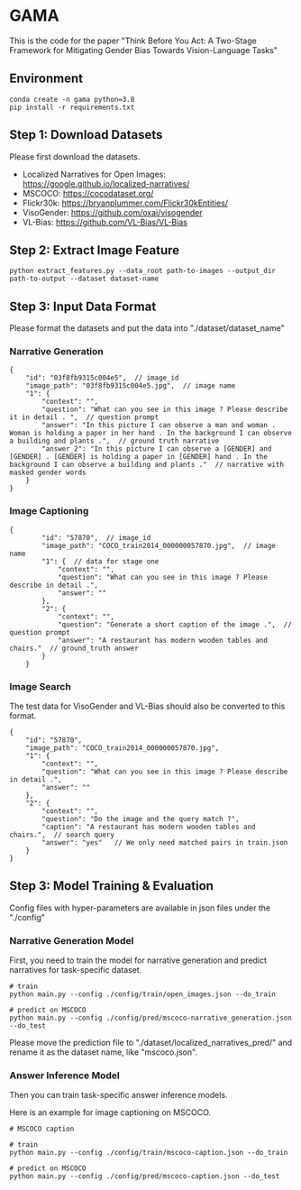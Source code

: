 # GAMA


This is the code for the paper "Think Before You Act: A Two-Stage Framework for Mitigating Gender Bias Towards Vision-Language Tasks"

## Environment


```shell
conda create -n gama python=3.8
pip install -r requirements.txt
```

## Step 1: Download Datasets

Please first download the datasets.

+ Localized Narratives for Open Images: https://google.github.io/localized-narratives/
+ MSCOCO: https://cocodataset.org/
+ Flickr30k: https://bryanplummer.com/Flickr30kEntities/
+ VisoGender: https://github.com/oxai/visogender
+ VL-Bias: https://github.com/VL-Bias/VL-Bias



## Step 2: Extract Image Feature

```shell
python extract_features.py --data_root path-to-images --output_dir path-to-output --dataset dataset-name
```

## Step 3: Input Data Format

Please format the datasets and put the data into "./dataset/dataset_name"

### Narrative Generation
```
{
    "id": "03f8fb9315c004e5",  // image_id
    "image_path": "03f8fb9315c004e5.jpg",  // image name
    "1": {
        "context": "",
        "question": "What can you see in this image ? Please describe it in detail . ",  // question prompt
        "answer": "In this picture I can observe a man and woman . Woman is holding a paper in her hand . In the background I can observe a building and plants .",  // ground truth narrative
        "answer_2": "In this picture I can observe a [GENDER] and [GENDER] . [GENDER] is holding a paper in [GENDER] hand . In the background I can observe a building and plants ."  // narrative with masked gender words
    }
}
```

### Image Captioning

```
{
        "id": "57870",  // image_id
        "image_path": "COCO_train2014_000000057870.jpg",  // image name
        "1": {  // data for stage one 
            "context": "",
            "question": "What can you see in this image ? Please describe in detail .",
            "answer": ""
        },
        "2": {
            "context": "",
            "question": "Generate a short caption of the image .",  // question prompt
            "answer": "A restaurant has modern wooden tables and chairs."  // ground_truth answer
        }
    }
```


### Image Search

The test data for VisoGender and VL-Bias should also be converted to this format.

```
{
    "id": "57870",
    "image_path": "COCO_train2014_000000057870.jpg",
    "1": {
        "context": "",
        "question": "What can you see in this image ? Please describe in detail .",
        "answer": ""
    },
    "2": {
        "context": "",
        "question": "Do the image and the query match ?",
        "caption": "A restaurant has modern wooden tables and chairs.",  // search query
        "answer": "yes"   // We only need matched pairs in train.json
    }
}
```



## Step 3: Model Training & Evaluation

Config files with hyper-parameters are available in json files under the "./config"


### Narrative Generation Model

First, you need to train the model for narrative generation and predict narratives for task-specific dataset.

```shell
# train
python main.py --config ./config/train/open_images.json --do_train

# predict on MSCOCO
python main.py --config ./config/pred/mscoco-narrative_generation.json --do_test
```

Please move the prediction file to "./dataset/localized_narratives_pred/" and rename it as the dataset name, like "mscoco.json".

### Answer Inference Model

Then you can train task-specific answer inference models. 

Here is an example for image captioning on MSCOCO.

```shell
# MSCOCO caption

# train
python main.py --config ./config/train/mscoco-caption.json --do_train

# predict on MSCOCO
python main.py --config ./config/pred/mscoco-caption.json --do_test
```
